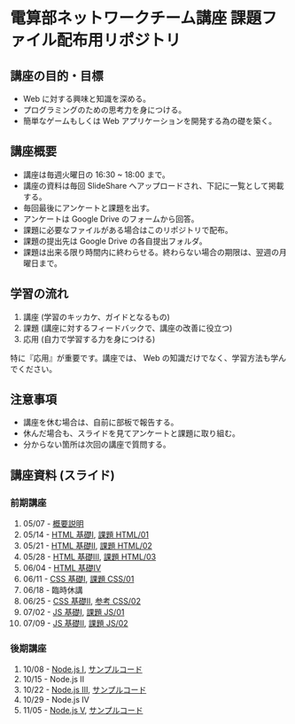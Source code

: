 電算部ネットワークチーム講座 課題ファイル配布用リポジトリ
=========================================

講座の目的・目標
---------------
* Web に対する興味と知識を深める。
* プログラミングのための思考力を身につける。
* 簡単なゲームもしくは Web アプリケーションを開発する為の礎を築く。

講座概要
---------------
* 講座は毎週火曜日の 16:30 ~ 18:00 まで。
* 講座の資料は毎回 SlideShare へアップロードされ、下記に一覧として掲載する。
* 毎回最後にアンケートと課題を出す。
* アンケートは Google Drive のフォームから回答。
* 課題に必要なファイルがある場合はこのリポジトリで配布。
* 課題の提出先は Google Drive の各自提出フォルダ。
* 課題は出来る限り時間内に終わらせる。終わらない場合の期限は、翌週の月曜日まで。

学習の流れ
---------------
1. 講座 (学習のキッカケ、ガイドとなるもの)
1. 課題 (講座に対するフィードバックで、講座の改善に役立つ)
1. 応用 (自力で学習する力を身につける)

特に『応用』が重要です。講座では、 Web の知識だけでなく、学習方法も学んでください。

注意事項
---------------
* 講座を休む場合は、自前に部板で報告する。
* 休んだ場合も、スライドを見てアンケートと課題に取り組む。
* 分からない箇所は次回の講座で質問する。

講座資料 (スライド)
---------------
### 前期講座
1. 05/07 - [概要説明](http://www.slideshare.net/ww24jp/01-20712134)
1. 05/14 - [HTML 基礎Ⅰ](http://www.slideshare.net/ww24jp/02-21152799),
           [課題 HTML/01](HTML/01)
1. 05/21 - [HTML 基礎Ⅱ](http://www.slideshare.net/ww24jp/03-21576722),
           [課題 HTML/02](HTML/02)
1. 05/28 - [HTML 基礎Ⅲ](http://www.slideshare.net/ww24jp/04-22421878), [課題 HTML/03](HTML/03)
1. 06/04 - [HTML 基礎Ⅳ](http://www.slideshare.net/ww24jp/05-22423729)
1. 06/11 - [CSS 基礎Ⅰ](https://www.slideshare.net/ww24jp/06-22789350), [課題 CSS/01](CSS/01)
1. 06/18 - 臨時休講
1. 06/25 - [CSS 基礎Ⅱ](http://www.slideshare.net/ww24jp/07-23447315), [参考 CSS/02](CSS/02)
1. 07/02 - [JS 基礎Ⅰ](http://www.slideshare.net/ww24jp/08-23773748), [課題 JS/01](JavaScript/01)
1. 07/09 - [JS 基礎Ⅱ](http://www.slideshare.net/ww24jp/09-24046140), [課題 JS/02](JavaScript/02)

### 後期講座
1. 10/08 - [Node.js Ⅰ](http://www.slideshare.net/ww24jp/01-27196986), [サンプルコード](nodejs/01)
1. 10/15 - Node.js Ⅱ
1. 10/22 - [Node.js Ⅲ](http://www.slideshare.net/ww24jp/03-27441078), [サンプルコード](nodejs/03)
1. 10/29 - Node.js Ⅳ
1. 11/05 - [Node.js Ⅴ](http://www.slideshare.net/ww24jp/05-27915628), [サンプルコード](nodejs/05)
